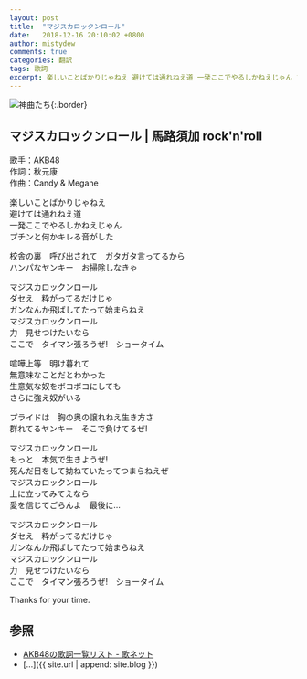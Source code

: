```yaml
---
layout: post
title:  "マジスカロックンロール"
date:   2018-12-16 20:10:02 +0800
author: mistydew
comments: true
categories: 翻訳
tags: 歌詞
excerpt: 楽しいことばかりじゃねえ 避けては通れねえ道 一発ここでやるしかねえじゃん プチンと何かキレる音がした
---
```

![神曲たち](https://raw.githubusercontent.com/mistydew/misc/master/cover/神曲たち.jpg){:.border}

## マジスカロックンロール | 馬路須加 rock'n'roll

歌手：AKB48<br>
作詞：秋元康<br>
作曲：Candy & Megane

楽しいことばかりじゃねえ<br>
避けては通れねえ道<br>
一発ここでやるしかねえじゃん<br>
プチンと何かキレる音がした

校舎の裏　呼び出されて　ガタガタ言ってるから<br>
ハンパなヤンキー　お掃除しなきゃ

マジスカロックンロール<br>
ダセえ　粋がってるだけじゃ<br>
ガンなんか飛ばしてたって始まらねえ<br>
マジスカロックンロール<br>
力　見せつけたいなら<br>
ここで　タイマン張ろうぜ!　ショータイム

喧嘩上等　明け暮れて<br>
無意味なことだとわかった<br>
生意気な奴をボコボコにしても<br>
さらに強え奴がいる

プライドは　胸の奥の譲れねえ生き方さ<br>
群れてるヤンキー　そこで負けてるぜ!

マジスカロックンロール<br>
もっと　本気で生きようぜ!<br>
死んだ目をして拗ねていたってつまらねえぜ<br>
マジスカロックンロール<br>
上に立ってみてえなら<br>
愛を信じてごらんよ　最後に…

マジスカロックンロール<br>
ダセえ　粋がってるだけじゃ<br>
ガンなんか飛ばしてたって始まらねえ<br>
マジスカロックンロール<br>
力　見せつけたいなら<br>
ここで　タイマン張ろうぜ!　ショータイム

Thanks for your time.

## 参照
* [AKB48の歌詞一覧リスト - 歌ネット](https://www.uta-net.com/artist/6636)
* [...]({{ site.url | append: site.blog }})
